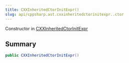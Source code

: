 ```yaml
---
title: CXXInheritedCtorInitExpr()
slug: api/cppsharp.ast.cxxinheritedctorinitexpr..ctor
---
```

Constructor in [CXXInheritedCtorInitExpr](/api/cppsharp/ast/cxxinheritedctorinitexpr)

## Summary



```csharp
public CXXInheritedCtorInitExpr()
```


